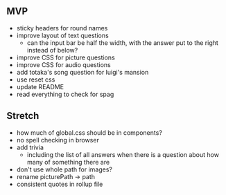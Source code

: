 MVP
---

* sticky headers for round names
* improve layout of text questions
    * can the input bar be half the width, with the answer put to the right instead of below?
* improve CSS for picture questions
* improve CSS for audio questions
* add totaka's song question for luigi's mansion
* use reset css
* update README
* read everything to check for spag

Stretch
-------

* how much of global.css should be in components?
* no spell checking in browser
* add trivia
    * including the list of all answers when there is a question about how many of something there are
* don't use whole path for images?
* rename picturePath -> path
* consistent quotes in rollup file
